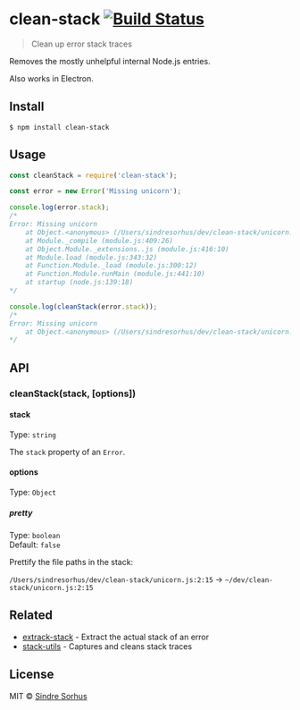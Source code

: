 # clean-stack [![Build Status](https://travis-ci.org/sindresorhus/clean-stack.svg?branch=master)](https://travis-ci.org/sindresorhus/clean-stack)

> Clean up error stack traces

Removes the mostly unhelpful internal Node.js entries.

Also works in Electron.


## Install

```
$ npm install clean-stack
```


## Usage

```js
const cleanStack = require('clean-stack');

const error = new Error('Missing unicorn');

console.log(error.stack);
/*
Error: Missing unicorn
    at Object.<anonymous> (/Users/sindresorhus/dev/clean-stack/unicorn.js:2:15)
    at Module._compile (module.js:409:26)
    at Object.Module._extensions..js (module.js:416:10)
    at Module.load (module.js:343:32)
    at Function.Module._load (module.js:300:12)
    at Function.Module.runMain (module.js:441:10)
    at startup (node.js:139:18)
*/

console.log(cleanStack(error.stack));
/*
Error: Missing unicorn
    at Object.<anonymous> (/Users/sindresorhus/dev/clean-stack/unicorn.js:2:15)
*/
```


## API

### cleanStack(stack, [options])

#### stack

Type: `string`

The `stack` property of an `Error`.

#### options

Type: `Object`

##### pretty

Type: `boolean`<br>
Default: `false`

Prettify the file paths in the stack:

`/Users/sindresorhus/dev/clean-stack/unicorn.js:2:15` → `~/dev/clean-stack/unicorn.js:2:15`


## Related

- [extrack-stack](https://github.com/sindresorhus/extract-stack) - Extract the actual stack of an error
- [stack-utils](https://github.com/tapjs/stack-utils) - Captures and cleans stack traces


## License

MIT © [Sindre Sorhus](https://sindresorhus.com)
